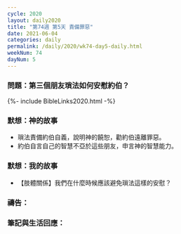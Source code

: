 ```yaml
---
cycle: 2020
layout: daily2020
title: "第74週 第5天 責備罪惡"
date: 2021-06-04
categories: daily
permalink: /daily/2020/wk74-day5-daily.html
weekNum: 74
dayNum: 5
---
```


### 問題：第三個朋友瑣法如何安慰約伯？

{%- include BibleLinks2020.html -%}

### 默想：神的故事
+ 瑣法責備約伯自義，說明神的饒恕，勸約伯遠離罪惡。
+ 約伯自言自己的智慧不亞於這些朋友，申言神的智慧能力。

### 默想：我的故事
+ 【肢體關係】我們在什麼時候應該避免瑣法這樣的安慰？

### 禱告：

### 筆記與生活回應：
